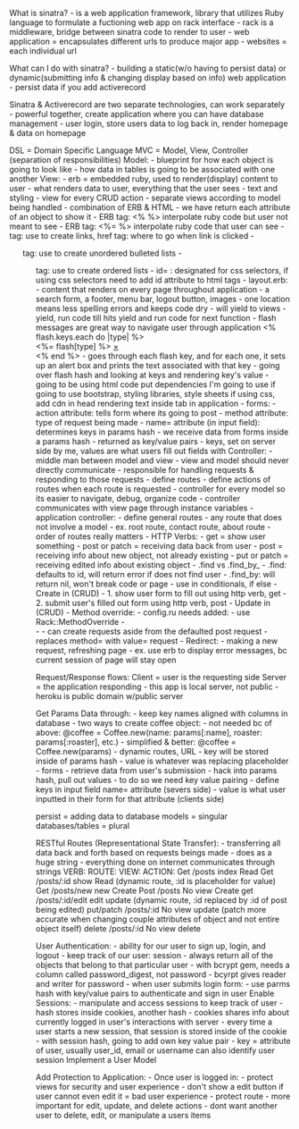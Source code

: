 What is sinatra?
    - is a web application framework, library that utilizes Ruby language to formulate a fuctioning web app on rack interface
        - rack is a middleware, bridge between sinatra code to render to user 
    - web application = encapsulates different urls to produce major app
    - websites = each individual url

What can I do with sinatra?
    - building a static(w/o having to persist data) or dynamic(submitting info & changing display based on info) web application
    - persist data if you add activerecord

Sinatra & Activerecord are two separate technologies, can work separately
    - powerful together, create application where you can have database management
    - user login, store users data to log back in, render homepage & data on homepage

DSL = Domain Specific Language
MVC = Model, View, Controller (separation of responsibilities)
    Model:
        - blueprint for how each object is going to look like
        - how data in tables is going to be associated with one another
    View:
        - erb = embedded ruby, used to render(display) content to user
        - what renders data to user, everything that the user sees
        - text and styling
        - view for every CRUD action
        - separate views according to model being handled
        - combination of ERB & HTML
        - we have return each attribute of an object to show it
        - ERB tag: <% %> interpolate ruby code but user not meant to see
        - ERB tag: <%= %> interpolate ruby code that user can see
        - <a> tag: use to create links, href tag: where to go when link is clicked
        - <ul> tag: use to create unordered bulleted lists
        - <ol> tag: use to create ordered lists
        - id= : designated for css selectors, if using css selectors need to add id attribute to html tags
            - layout.erb:
                - content that renders on every page throughout application
                - a search form, a footer, menu bar, logout button, images
                - one location means less spelling errors and keeps code dry
                    - will yield to views 
                    - yield, run code till hits yield and run code for next function
                    - flash messages are great way to navigate user through application
                      <% flash.keys.each do |type| %>
                      <div data-alert class="flash <%= type %> alert-box radius">
                      <%= flash[type] %>
                      <a href="#" class="close">&times;</a>
                      </div>
                      <% end %>
                        - goes through each flash key, and for each one, it sets up an alert box and prints the text associated with that key
                        - going over flash hash and looking at keys and rendering key's value
                - <html> going to be using html code
                  <head> put dependencies I'm going to use
                  if going to use bootstrap, styling libraries, style sheets if using css, add cdn in head
                  <title>CoffeeTastingJournal</title> rendering text inside tab in application
        - forms:
            - action attribute: tells form where its going to post
            - method attribute: type of request being made
            - name= attribute (in input field): determines keys in params hash
                - we receive data from forms inside a params hash
                - returned as key/value pairs
                - keys, set on server side by me, values are what users fill out fields with 
    Controller:
        - middle man between model and view
            - view and model should never directly communicate
        - responsible for handling requests & responding to those requests
        - define routes
        - define actions of routes when each route is requested
        - controller for every model so its easier to navigate, debug, organize code
        - controller communicates with view page through instance variables
            - application controller:
                - define general routes
                - any route that does not involve a model
                - ex. root route, contact route, about route
                - order of routes really matters
        - HTTP Verbs:
            - get = show user something
            - post or patch = receiving data back from user
                - post = receiving info about new object, not already existing
                - put or patch = receiving edited info about existing object
        - .find vs .find_by_<attr>
            - .find: defaults to id, will return error if does not find user
            - .find_by: will return nil, won't break code or page
                - use in conditionals, if else
        - Create in (CRUD)
            - 1. show user form to fill out using http verb, get
            - 2. submit user's filled out form using http verb, post
        - Update in (CRUD)
            - Method override:
                - config.ru needs added:
                    - use Rack::MethodOverride
                - <form action="/coffees/<%= @@coffee.id %>" method="post"> 
                - <input type="hidden" name="_method" value="patch">
                    - can create requests aside from the defaulted post request
                    - replaces method= with value= request
        - Redirect:
            - making a new request, refreshing page
            - ex. use erb to display error messages, bc current session of page will stay open

Request/Response flows:
    Client = user is the requesting side
    Server = the application responding
        - this app is local server, not public
        - heroku is public domain w/public server

Get Params Data through: 
    - keep key names aligned with columns in database
        - two ways to create coffee object:
            - not needed bc of above: @coffee = Coffee.new(name: params[:name], roaster: params[:roaster], etc.)
            - simplified & better: @coffee = Coffee.new(params)
    - dynamic routes, URL
        - key will be stored inside of params hash
        - value is whatever was replacing placeholder
    - forms
        - retrieve data from user's submission
        - hack into params hash, pull out values
        - to do so we need key value pairing
            - define keys in input field name= attribute (severs side)
            - value is what user inputted in their form for that attribute (clients side)

persist = adding data to database
models = singular
databases/tables = plural

RESTful Routes (Representational State Transfer):
    - transferring all data back and forth based on requests beings made
    - does as a huge string
    - everything done on internet communicates through strings
    VERB:       ROUTE:      VIEW:       ACTION:
    Get         /posts      index       Read
    Get         /posts/:id  show        Read (dynamic route, :id is placeholder for value)
    Get         /posts/new  new         Create
    Post        /posts      No view     Create
    get         /posts/:id/edit  edit   update (dynamic route, :id replaced by :id of post being edited)
    put/patch   /posts/:id  No view     update (patch more accurate when changing couple attributes of object and not entire object itself)
    delete      /posts/:id  No view     delete

User Authentication:
    - ability for our user to sign up, login, and logout
    - keep track of our user: session
        - always return all of the objects that belong to that particular user
    - with bcrypt gem, needs a column called password_digest, not password
        - bcyrpt gives reader and writer for password
    - when user submits login form:
        - use parms hash with key/value pairs to authenticate and sign in user
Enable Sessions:
    - manipulate and access sessions to keep track of user
    - hash stores inside cookies, another hash
        - cookies shares info about currently logged in user's interactions with server
        - every time a user starts a new session, that session is stored inside of the cookie
    - with session hash, going to add own key value pair
        - key = attribute of user, usually user_id, email or username can also identify user session
Implement a User Model

Add Protection to Application:
    - Once user is logged in:
        - protect views for security and user experience
            - don't show a edit button if user cannot even edit it = bad user experience
        - protect route
    - more important for edit, update, and delete actions
        - dont want another user to delete, edit, or manipulate a users items
     
    


